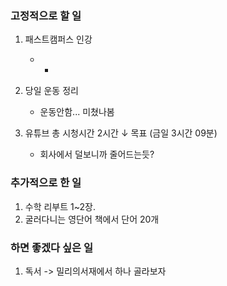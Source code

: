 ### 고정적으로 할 일

1. 패스트캠퍼스 인강
	- -
	
2. 당일 운동 정리
	+ 운동안함... 미쳤나봄

3. 유튜브 총 시청시간 2시간 ↓ 목표 (금일 3시간 09분)
	- 회사에서 덜보니까 줄어드는듯?
	

### 추가적으로 한 일

1. 수학 리부트 1~2장. 
2. 굴러다니는 영단어 책에서 단어 20개

### 하면 좋겠다 싶은 일
1.  독서 -> 밀리의서재에서 하나 골라보자



